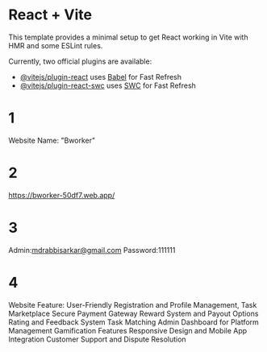 # React + Vite

This template provides a minimal setup to get React working in Vite with HMR and some ESLint rules.

Currently, two official plugins are available:

- [@vitejs/plugin-react](https://github.com/vitejs/vite-plugin-react/blob/main/packages/plugin-react/README.md) uses [Babel](https://babeljs.io/) for Fast Refresh
- [@vitejs/plugin-react-swc](https://github.com/vitejs/vite-plugin-react-swc) uses [SWC](https://swc.rs/) for Fast Refresh

# 1
Website Name: "Bworker"
# 2
https://bworker-50df7.web.app/
# 3
Admin:mdrabbisarkar@gmail.com
Password:111111
# 4
Website Feature:
User-Friendly Registration and Profile Management,
Task Marketplace
Secure Payment Gateway
Reward System and Payout Options
Rating and Feedback System
Task Matching
Admin Dashboard for Platform Management
Gamification Features
Responsive Design and Mobile App Integration
Customer Support and Dispute Resolution